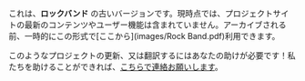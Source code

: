これは、**ロックバンド** の古いバージョンです。現時点では、プロジェクトサイトの最新のコンテンツやユーザー機能は含まれていません。アーカイブされる前、一時的にこの形式で[ここから](images/Rock Band.pdf)利用できます。

このようなプロジェクトの更新、又は翻訳するにはあなたの助けが必要です！私たちを助けることができれば、[こちらで連絡お願いします](https://rpf.io/translators)。
